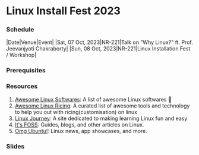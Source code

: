 # Linux Install Fest 2023
### Schedule
|Date|Venue|Event|
|Sat, 07 Oct, 2023|NR-221|Talk on "Why Linux?" ft. Prof. Jeevanjyoti Chakraborty|
|Sun, 08 Oct, 2023|NR-221|Linux Installation Fest / Workshop|

### Prerequisites

### Resources
1. [Awesome Linux Softwares](https://github.com/luong-komorebi/Awesome-Linux-Software): A list of awesome Linux softwares 🐧
2. [Awesome Linux Ricing](https://github.com/fosslife/awesome-ricing): A curated list of awesome tools and technology to help you out with ricing(customisation) on linux
3. [Linux Journey](https://linuxjourney.com/): A site dedicated to making learning Linux fun and easy
4. [It's FOSS](itsfoss.com): Guides, blogs, and other articles on Linux.
5. [Omg Ubuntu!](https://www.omgubuntu.co.uk/): Linux news, app showcases, and more.

### Slides

